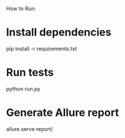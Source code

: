 How to Run:
# Install dependencies
pip install -r requirements.txt

# Run tests
python run.py

# Generate Allure report
allure serve report/

